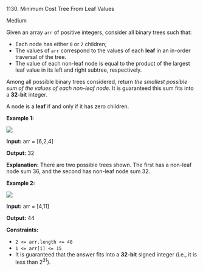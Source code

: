 1130\. Minimum Cost Tree From Leaf Values

Medium

Given an array `arr` of positive integers, consider all binary trees such that:

*   Each node has either `0` or `2` children;
*   The values of `arr` correspond to the values of each **leaf** in an in-order traversal of the tree.
*   The value of each non-leaf node is equal to the product of the largest leaf value in its left and right subtree, respectively.

Among all possible binary trees considered, return _the smallest possible sum of the values of each non-leaf node_. It is guaranteed this sum fits into a **32-bit** integer.

A node is a **leaf** if and only if it has zero children.

**Example 1:**

![](https://leetcode-in-java.github.io/src/main/java/g1101_1200/s1130_minimum_cost_tree_from_leaf_values/tree1.jpg)

**Input:** arr = [6,2,4]

**Output:** 32

**Explanation:** There are two possible trees shown. The first has a non-leaf node sum 36, and the second has non-leaf node sum 32.

**Example 2:**

![](https://leetcode-in-java.github.io/src/main/java/g1101_1200/s1130_minimum_cost_tree_from_leaf_values/tree2.jpg)

**Input:** arr = [4,11]

**Output:** 44

**Constraints:**

*   `2 <= arr.length <= 40`
*   `1 <= arr[i] <= 15`
*   It is guaranteed that the answer fits into a **32-bit** signed integer (i.e., it is less than 2<sup>31</sup>).